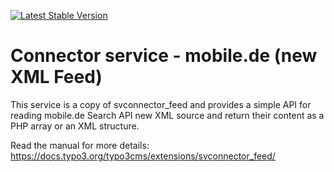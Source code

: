 [![Latest Stable Version](https://poser.pugx.org/cobweb/svconnector/v)](https://packagist.org/packages/cobweb/svconnector)

# Connector service - mobile.de (new XML Feed)

This service is a copy of svconnector_feed and provides a simple API for reading mobile.de Search API new XML source and return their content
as a PHP array or an XML structure.

Read the manual for more details: https://docs.typo3.org/typo3cms/extensions/svconnector_feed/
